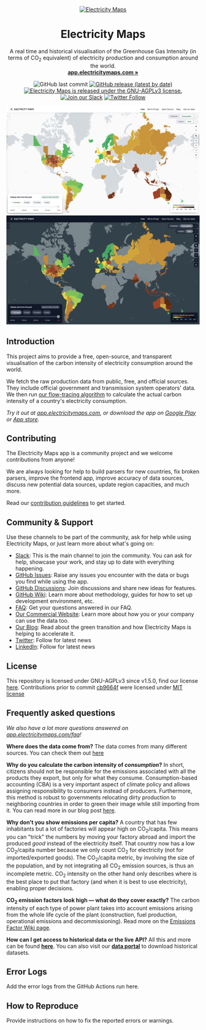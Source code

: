 <p align="center">
  <a href="https://www.app.electricitymaps.com">
    <img alt="Electricity Maps" src="https://raw.githubusercontent.com/electricitymaps/electricitymaps-contrib/master/web/public/images/electricitymaps-icon.svg" width="100" />
  </a>
</p>
<h1 align="center">
  Electricity Maps
</h1>

<p align="center">
A real time and historical visualisation of the Greenhouse Gas Intensity (in terms of CO<sub>2</sub> equivalent) of electricity production and consumption around the world.<br>
  <strong><a href="https://app.electricitymaps.com">app.electricitymaps.com »</a></strong>
</p>

<p align="center">
  <img alt="GitHub last commit" src="https://img.shields.io/github/last-commit/electricitymaps/electricitymaps-contrib">
  <a href="https://github.com/electricitymaps/electricitymaps-contrib/releases">
    <img alt="GitHub release (latest by date)" src="https://img.shields.io/github/v/release/electricitymaps/electricitymaps-contrib"></a>
  <a href="https://github.com/electricitymaps/electricitymaps-contrib/CONTRIBUTING.md">
    <a href="https://github.com/electricitymaps/electricitymaps-contrib/blob/master/LICENSE.md">
    <img src="https://img.shields.io/github/license/electricitymaps/electricitymaps-contrib" alt="Electricity Maps is released under the GNU-AGPLv3 license." /></a>
  <a href="https://slack.electricitymaps.com">
    <img src="https://img.shields.io/badge/slack-3700%2B-%23126945" alt="Join our Slack" /></a>
  <a href="https://twitter.com/intent/follow?screen_name=ElectricityMaps">
    <img src="https://img.shields.io/twitter/follow/ElectricityMaps" alt="Twitter Follow" /></a>
</p>

![image](web/public/images/electricitymap_social_image.png#gh-light-mode-only)
![image](web/public/images/electricitymap_social_image_dark.png#gh-dark-mode-only)

## Introduction

This project aims to provide a free, open-source, and transparent visualisation of the carbon intensity of electricity consumption around the world.

We fetch the raw production data from public, free, and official sources. They include official government and transmission system operators' data. We then run [our flow-tracing algorithm](https://www.electricitymaps.com/blog/flow-tracing) to calculate the actual carbon intensity of a country's electricity consumption.

_Try it out at [app.electricitymaps.com](https://app.electricitymaps.com), or download the app on [Google Play](https://play.google.com/store/apps/details?id=com.tmrow.electricitymap&utm_source=github) or [App store](https://itunes.apple.com/us/app/electricity-map/id1224594248&utm_source=github)._

## Contributing

The Electricity Maps app is a community project and we welcome contributions from anyone!

We are always looking for help to build parsers for new countries, fix broken parsers, improve the frontend app, improve accuracy of data sources, discuss new potential data sources, update region capacities, and much more.

Read our [contribution guidelines](/CONTRIBUTING.md) to get started.

## Community & Support

Use these channels to be part of the community, ask for help while using Electricity Maps, or just learn more about what's going on:

- [Slack](https://slack.electricitymaps.com): This is the main channel to join the community. You can ask for help, showcase your work, and stay up to date with everything happening.
- [GitHub Issues](https://github.com/electricitymaps/electricitymaps-contrib/issues): Raise any issues you encounter with the data or bugs you find while using the app.
- [GitHub Discussions](https://github.com/electricitymaps/electricitymaps-contrib/discussions): Join discussions and share new ideas for features.
- [GitHub Wiki](https://github.com/electricitymaps/electricitymaps-contrib/wiki): Learn more about methodology, guides for how to set up development environment, etc.
- [FAQ](https://app.electricitymaps.com/FAQ): Get your questions answered in our FAQ.
- [Our Commercial Website](https://electricitymaps.com/): Learn more about how you or your company can use the data too.
- [Our Blog](https://electricitymaps.com/blog/): Read about the green transition and how Electricity Maps is helping to accelerate it.
- [Twitter](https://twitter.com/electricitymaps): Follow for latest news
- [LinkedIn](https://www.linkedin.com/company/electricitymaps): Follow for latest news

## License

This repository is licensed under GNU-AGPLv3 since v1.5.0, find our license [here](https://github.com/electricitymaps/electricitymaps-contrib/blob/master/LICENSE.md). Contributions prior to commit [cb9664f](https://github.com/electricitymaps/electricitymaps-contrib/commit/cb9664f43f0597bedf13e832047c3fc10e67ba4e) were licensed under [MIT license](https://github.com/electricitymaps/electricitymaps-contrib/blob/master/LICENSE_MIT.txt)

## Frequently asked questions

_We also have a lot more questions answered on [app.electricitymaps.com/faq](https://app.electricitymaps.com/faq)!_

**Where does the data come from?**
The data comes from many different sources. You can check them out [here](https://github.com/electricityMaps/electricitymaps-contrib/blob/master/DATA_SOURCES.md)

**Why do you calculate the carbon intensity of _consumption_?**
In short, citizens should not be responsible for the emissions associated with all the products they export, but only for what they consume.
Consumption-based accounting (CBA) is a very important aspect of climate policy and allows assigning responsibility to consumers instead of producers.
Furthermore, this method is robust to governments relocating dirty production to neighboring countries in order to green their image while still importing from it.
You can read more in our blog post [here](https://electricitymaps.com/blog/flow-tracing/).

**Why don't you show emissions per capita?**
A country that has few inhabitants but a lot of factories will appear high on CO<sub>2</sub>/capita.
This means you can "trick" the numbers by moving your factory abroad and import the produced _good_ instead of the electricity itself.
That country now has a low CO<sub>2</sub>/capita number because we only count CO<sub>2</sub> for electricity (not for imported/exported goods).
The CO<sub>2</sub>/capita metric, by involving the size of the population, and by not integrating all CO<sub>2</sub> emission sources, is thus an incomplete metric.
CO<sub>2</sub> intensity on the other hand only describes where is the best place to put that factory (and when it is best to use electricity), enabling proper decisions.

**CO<sub>2</sub> emission factors look high — what do they cover exactly?**
The carbon intensity of each type of power plant takes into account emissions arising from the whole life cycle of the plant (construction, fuel production, operational emissions and decommissioning). Read more on the [Emissions Factor Wiki page](https://github.com/electricitymaps/electricitymaps-contrib/wiki/Emission-factors).

**How can I get access to historical data or the live API?**
All this and more can be found **[here](https://electricitymaps.com/)**.
You can also visit our **[data portal](https://www.electricitymaps.com/data-portal)** to download historical datasets.

## Error Logs

Add the error logs from the GitHub Actions run here.

## How to Reproduce

Provide instructions on how to fix the reported errors or warnings.
